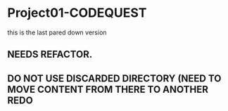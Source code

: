 # Project01-CODEQUEST
this is the last pared down version


## NEEDS REFACTOR.  
## DO NOT USE DISCARDED DIRECTORY (NEED TO MOVE CONTENT FROM THERE TO ANOTHER REDO
